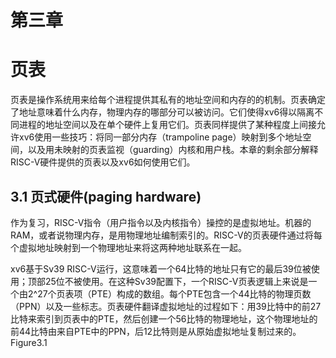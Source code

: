 # 第三章

# 页表

页表是操作系统用来给每个进程提供其私有的地址空间和内存的的机制。页表确定了地址意味着什么内存，物理内存的哪部分可以被访问。它们使得xv6得以隔离不同进程的地址空间以及在单个硬件上复用它们。页表同样提供了某种程度上间接允许xv6使用一些技巧：将同一部分内存（trampoline page）映射到多个地址空间，以及用未映射的页表监视（guarding）内核和用户栈。本章的剩余部分解释RISC-V硬件提供的页表以及xv6如何使用它们。

## 3.1	页式硬件(paging hardware)

作为复习，RISC-V指令（用户指令以及内核指令）操控的是虚拟地址。机器的RAM，或者说物理内存，是用物理地址编制索引的。RISC-V的页表硬件通过将每个虚拟地址映射到一个物理地址来将这两种地址联系在一起。

xv6基于Sv39 RISC-V运行，这意味着一个64比特的地址只有它的最后39位被使用；顶部25位不被使用。在这种Sv39配置下，一个RISC-V页表逻辑上来说是一个由2^27个页表项（PTE）构成的数组。每个PTE包含一个44比特的物理页数（PPN）以及一些标志。页表硬件翻译虚拟地址的过程如下：用39比特中的前27比特来索引到页表中的PTE，然后创建一个56比特的物理地址，这个物理地址的前44比特由来自PTE中的PPN，后12比特则是从原始虚拟地址复制过来的。Figure3.1

